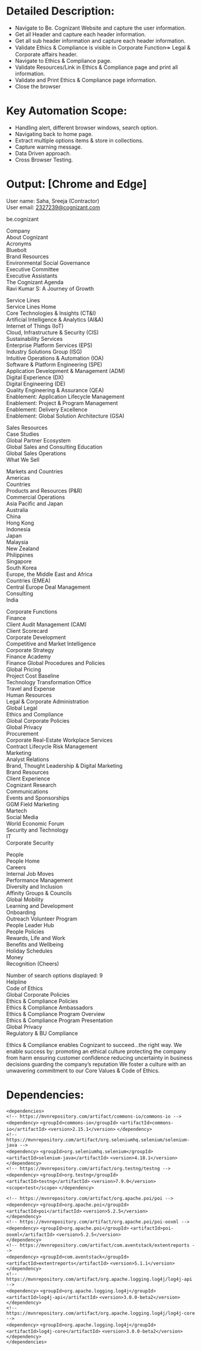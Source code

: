 Detailed Description:    
====================
 - Navigate to Be. Cognizant Website and capture the user information.
 - Get all Header and capture each header information.
 - Get all sub header information and capture each header information.
 - Validate Ethics & Compliance is visible in Corporate Function ̶̶> Legal & Corporate affairs header.
 - Navigate to Ethics & Compliance page.
 - Validate Resources/Link in Ethics & Compliance page and print all information.
 - Validate and Print Ethics & Compliance page information.
 - Close the browser

Key Automation Scope:
====================
 - Handling alert, different browser windows, search option.
 - Navigating back to home page.
 - Extract multiple options items & store in collections.
 - Capture warning message.
 - Data Driven approach.
 - Cross Browser Testing.

Output: [Chrome and Edge]
==================

User name: Saha, Sreeja (Contractor)<br>
User email: 2327239@cognizant.com<br>

be.cognizant<br>

Company<br>
  About Cognizant<br>
  Acronyms<br>
  Bluebolt<br>
  Brand Resources<br>
  Environmental Social Governance<br>
  Executive Committee<br>
  Executive Assistants<br>
  The Cognizant Agenda<br>
  Ravi Kumar S: A Journey of Growth<br>

Service Lines<br>
  Service Lines Home<br>
  Core Technologies & Insights (CT&I)<br>
     Artificial Intelligence & Analytics (AI&A)<br>
     Internet of Things (IoT)<br>
     Cloud, Infrastructure & Security (CIS)<br>
     Sustainability Services<br>
  Enterprise Platform Services (EPS)<br>
  Industry Solutions Group (ISG)<br>
  Intuitive Operations & Automation (IOA)<br>
  Software & Platform Engineering (SPE)<br>
     Application Development & Management (ADM)<br>
     Digital Experience (DX)<br>
     Digital Engineering (DE)<br>
     Quality Engineering & Assurance (QEA)<br>
  Enablement: Application Lifecycle Management<br>
  Enablement: Project & Program Management<br>
  Enablement: Delivery Excellence<br>
  Enablement: Global Solution Architecture (GSA)<br>

Sales Resources<br>
  Case Studies<br>
  Global Partner Ecosystem<br>
  Global Sales and Consulting Education<br>
  Global Sales Operations<br>
  What We Sell<br>

Markets and Countries<br>
  Americas<br>
     Countries<br>
     Products and Resources (P&R)<br>
     Commercial Operations<br>
  Asia Pacific and Japan<br>
     Australia<br>
     China<br>
     Hong Kong<br>
     Indonesia<br>
     Japan<br>
     Malaysia<br>
     New Zealand<br>
     Philippines<br>
     Singapore<br>
     South Korea<br>
  Europe, the Middle East and Africa<br>
     Countries (EMEA)<br>
     Central Europe Deal Management<br>
  Consulting<br>
  India<br>

Corporate Functions<br>
  Finance<br>
     Client Audit Management (CAM)<br>
     Client Scorecard<br>
     Corporate Development<br>
     Competitive and Market Intelligence<br>
     Corporate Strategy<br>
     Finance Academy<br>
     Finance Global Procedures and Policies<br>
     Global Pricing<br>
     Project Cost Baseline<br>
     Technology Transformation Office<br>
     Travel and Expense<br>
  Human Resources<br>
  Legal & Corporate Administration<br>
     Global Legal<br>
     Ethics and Compliance<br>
     Global Corporate Policies<br>
     Global Privacy<br>
     Procurement<br>
     Corporate Real-Estate Workplace Services<br>
     Contract Lifecycle Risk Management<br>
  Marketing<br>
     Analyst Relations<br>
     Brand, Thought Leadership & Digital Marketing<br>
     Brand Resources<br>
     Client Experience<br>
     Cognizant Research<br>
     Communications<br>
     Events and Sponsorships<br>
     GGM Field Marketing<br>
     Martech<br>
     Social Media<br>
     World Economic Forum<br>
  Security and Technology<br>
     IT<br>
     Corporate Security<br>

People<br>
  People Home<br>
  Careers<br>
     Internal Job Moves<br>
     Performance Management<br>
  Diversity and Inclusion<br>
     Affinity Groups & Councils<br>
  Global Mobility<br>
  Learning and Development<br>
  Onboarding<br>
  Outreach Volunteer Program<br>
  People Leader Hub<br>
  People Policies<br>
  Rewards, Life and Work<br>
     Benefits and Wellbeing<br>
     Holiday Schedules<br>
     Money<br>
     Recognition (Cheers)<br>

Number of search options displayed: 9<br>
Helpline<br>
Code of Ethics<br>
Global Corporate Policies<br>
Ethics & Compliance Policies<br>
Ethics & Compliance Ambassadors<br>
Ethics & Compliance Program Overview<br>
Ethics & Compliance Program Presentation<br>
Global Privacy<br>
Regulatory & BU Compliance<br>

Ethics & Compliance enables Cognizant to succeed…the right way.
We enable success by:
promoting an ethical culture
protecting the company from harm
ensuring customer confidence
reducing uncertainty in business decisions
guarding the company’s reputation
We foster a culture with an unwavering commitment to our Core Values & Code of Ethics.

Dependencies:
==========


  `<dependencies>`<br>
 `<!-- https://mvnrepository.com/artifact/commons-io/commons-io -->`<br>
`<dependency>`
    `<groupId>commons-io</groupId>`
    `<artifactId>commons-io</artifactId>`
    `<version>2.15.1</version>`
`</dependency>`<br>
`<!-- https://mvnrepository.com/artifact/org.seleniumhq.selenium/selenium-java -->`<br>
`<dependency>`
    `<groupId>org.seleniumhq.selenium</groupId>`
    `<artifactId>selenium-java</artifactId>`
    `<version>4.18.1</version>`
`</dependency>`<br>
`<!-- https://mvnrepository.com/artifact/org.testng/testng -->`<br>
`<dependency>`
    `<groupId>org.testng</groupId>`
    `<artifactId>testng</artifactId>`
    `<version>7.9.0</version>`
    `<scope>test</scope>`
`</dependency>`<br>

`<!-- https://mvnrepository.com/artifact/org.apache.poi/poi -->`<br>
`<dependency>`
    `<groupId>org.apache.poi</groupId>`
    `<artifactId>poi</artifactId>`
    `<version>5.2.5</version>`<br>
`</dependency>`<br>
`<!-- https://mvnrepository.com/artifact/org.apache.poi/poi-ooxml -->`<br>
`<dependency>`
    `<groupId>org.apache.poi</groupId>`
    `<artifactId>poi-ooxml</artifactId>`
    `<version>5.2.5</version>`<br>
`</dependency>`<br>
`<!-- https://mvnrepository.com/artifact/com.aventstack/extentreports -->`<br>
`<dependency>`
    `<groupId>com.aventstack</groupId>`
    `<artifactId>extentreports</artifactId>`
    `<version>5.1.1</version>`<br>
`</dependency>`<br>
`<!-- https://mvnrepository.com/artifact/org.apache.logging.log4j/log4j-api -->`<br>
`<dependency>`
    `<groupId>org.apache.logging.log4j</groupId>`
    `<artifactId>log4j-api</artifactId>`
    `<version>3.0.0-beta2</version>`<br>
`</dependency>`<br>
`<!-- https://mvnrepository.com/artifact/org.apache.logging.log4j/log4j-core -->`<br>
`<dependency>`
    `<groupId>org.apache.logging.log4j</groupId>`
    `<artifactId>log4j-core</artifactId>`
    `<version>3.0.0-beta2</version>`<br>
`</dependency>`<br>
`</dependencies>`